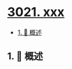 # [3021. xxx](https://github.com/Tdahuyou/TNotes.leetcode/tree/main/notes/3021.%20xxx)

<!-- region:toc -->

- [1. 📝 概述](#1--概述)

<!-- endregion:toc -->

## 1. 📝 概述
